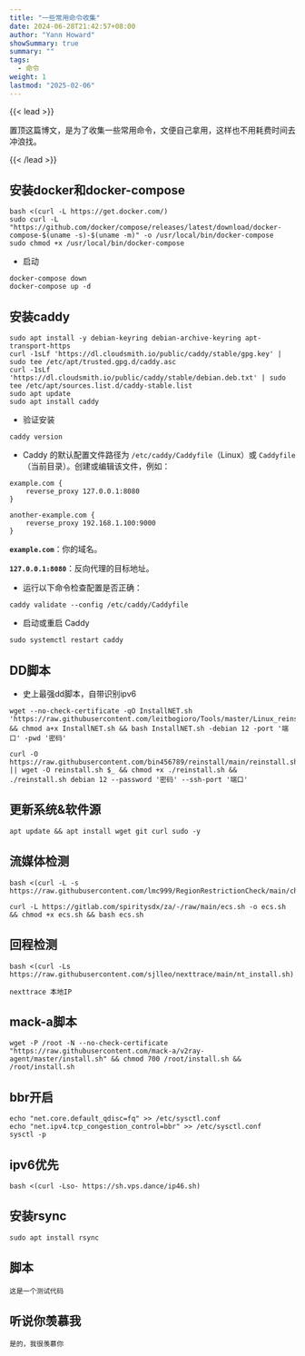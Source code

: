 ```yaml
---
title: "一些常用命令收集"
date: 2024-06-28T21:42:57+08:00
author: "Yann Howard"
showSummary: true
summary: ""
tags:
  - 命令
weight: 1
lastmod: "2025-02-06"
---
```


{{< lead >}}

置顶这篇博文，是为了收集一些常用命令，文便自己拿用，这样也不用耗费时间去冲浪找。

{{< /lead >}}

## 安装docker和docker-compose

```
bash <(curl -L https://get.docker.com/)
sudo curl -L "https://github.com/docker/compose/releases/latest/download/docker-compose-$(uname -s)-$(uname -m)" -o /usr/local/bin/docker-compose
sudo chmod +x /usr/local/bin/docker-compose
```

- 启动

```
docker-compose down
docker-compose up -d
```

## **安装caddy**

```
sudo apt install -y debian-keyring debian-archive-keyring apt-transport-https
curl -1sLf 'https://dl.cloudsmith.io/public/caddy/stable/gpg.key' | sudo tee /etc/apt/trusted.gpg.d/caddy.asc
curl -1sLf 'https://dl.cloudsmith.io/public/caddy/stable/debian.deb.txt' | sudo tee /etc/apt/sources.list.d/caddy-stable.list
sudo apt update
sudo apt install caddy
```

- 验证安装

```
caddy version
```

- Caddy 的默认配置文件路径为 `/etc/caddy/Caddyfile`（Linux）或 `Caddyfile`（当前目录）。创建或编辑该文件，例如：

```
example.com {
    reverse_proxy 127.0.0.1:8080
}

another-example.com {
    reverse_proxy 192.168.1.100:9000
}

```

**`example.com`**：你的域名。

**`127.0.0.1:8080`**：反向代理的目标地址。

- 运行以下命令检查配置是否正确：

```
caddy validate --config /etc/caddy/Caddyfile
```

- 启动或重启 Caddy

```
sudo systemctl restart caddy
```

## DD脚本

- 史上最强dd脚本，自带识别ipv6

```
wget --no-check-certificate -qO InstallNET.sh 'https://raw.githubusercontent.com/leitbogioro/Tools/master/Linux_reinstall/InstallNET.sh' && chmod a+x InstallNET.sh && bash InstallNET.sh -debian 12 -port '端口' -pwd '密码'
```

```
curl -O https://raw.githubusercontent.com/bin456789/reinstall/main/reinstall.sh || wget -O reinstall.sh $_ && chmod +x ./reinstall.sh && ./reinstall.sh debian 12 --password '密码' --ssh-port '端口'
```

## 更新系统&软件源

```
apt update && apt install wget git curl sudo -y
```

## 流媒体检测

```
bash <(curl -L -s https://raw.githubusercontent.com/lmc999/RegionRestrictionCheck/main/check.sh)
```

```
curl -L https://gitlab.com/spiritysdx/za/-/raw/main/ecs.sh -o ecs.sh && chmod +x ecs.sh && bash ecs.sh
```

## 回程检测

```
bash <(curl -Ls https://raw.githubusercontent.com/sjlleo/nexttrace/main/nt_install.sh)
```

```
nexttrace 本地IP
```

## mack-a脚本

```
wget -P /root -N --no-check-certificate "https://raw.githubusercontent.com/mack-a/v2ray-agent/master/install.sh" && chmod 700 /root/install.sh && /root/install.sh
```

## bbr开启

```
echo "net.core.default_qdisc=fq" >> /etc/sysctl.conf
echo "net.ipv4.tcp_congestion_control=bbr" >> /etc/sysctl.conf
sysctl -p
```

## ipv6优先

```
bash <(curl -Lso- https://sh.vps.dance/ip46.sh)
```

## 安装rsync

```
sudo apt install rsync
```

## 脚本
```
这是一个测试代码
```

## 听说你羡慕我
```
是的，我很羡慕你
```

